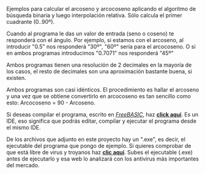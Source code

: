Ejemplos para calcular el arcoseno y arcocoseno aplicando el algoritmo de búsqueda binaria y luego interpolación relativa. Sólo calcula el primer cuadrante (0..90º).

Cuando al programa le das un valor de entrada (seno o coseno) te responderá con el ángulo. Por ejemplo, si estamos con el arcoseno, al introducir "0.5" nos responderá "30º", "60º" sería para el arcocoseno. O si en ambos programas introducimos "0.7071" nos responderá "45º"

Ambos programas tienen una resolución de 2 decimales en la mayoría de los casos, el resto de decimales son una aproximación bastante buena, si existen.

Ambos programas son casi idénticos. El procedimiento es hallar el arcoseno y una vez que se obtiene convertirlo en arcocoseno es tan sencillo como esto: Arcocoseno = 90 - Arcoseno.

Si deseas compilar el programa, escrito en [*FreeBASIC*](https://es.wikipedia.org/wiki/FreeBASIC), haz [**click aquí**](https://sites.google.com/site/proyectosroboticos/instalacion-fbide). Es un IDE, eso significa que podrás editar, compilar y ejecutar el programa desde el mismo IDE.

De los archivos que adjunto en este proyecto hay un ".exe", es decir, el ejecutable del programa que pongo de ejemplo. Si quieres comprobar de que está libre de virus y troyanos haz [**clic aquí**](https://virusscan.jotti.org/). Subes el ejecutable (.exe) antes de ejecutarlo y esa web lo analizará con los antivirus más importantes del mercado.
